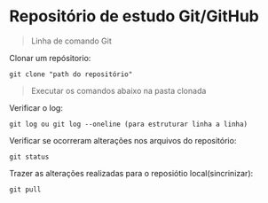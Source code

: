 # Repositório de estudo Git/GitHub

> Linha de comando Git

Clonar um repósitorio:

````
git clone "path do repositório"
````

> Executar os comandos abaixo na pasta clonada

Verificar o log:

````
git log ou git log --oneline (para estruturar linha a linha)
````

Verificar se ocorreram alterações nos arquivos do repositório:

````
git status
````

Trazer as alterações realizadas para o reposiótio local(sincrinizar):

````
git pull
````
